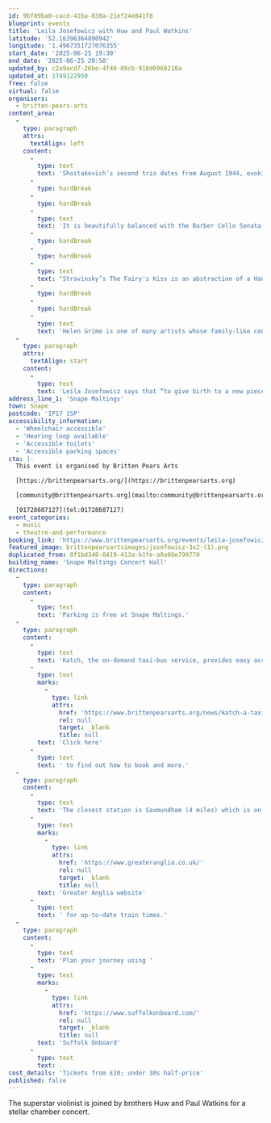 ```yaml
---
id: 9bf89ba0-cacd-41ba-838a-21ef24e841f8
blueprint: events
title: 'Leila Josefowicz with Huw and Paul Watkins'
latitude: '52.16396364890942'
longitude: '1.4967351727076355'
start_date: '2025-06-25 19:30'
end_date: '2025-06-25 20:50'
updated_by: c2a9acd7-26be-4f49-89cb-918d0960210a
updated_at: 1749122950
free: false
virtual: false
organisers:
  - britten-pears-arts
content_area:
  -
    type: paragraph
    attrs:
      textAlign: left
    content:
      -
        type: text
        text: 'Shostakovich’s second trio dates from August 1944, evoking the horrors and darkness of war as well as the grief at the death of the composer’s closest friend. It is powerfully angry, defiant, bleak, desolate music that’s among the greatest piano trios, especially in the hands of these masterful players.'
      -
        type: hardBreak
      -
        type: hardBreak
      -
        type: text
        text: 'It is beautifully balanced with the Barber Cello Sonata, which has a passionate, song-like eloquence that shows a distinctive musical language, even at an early stage of his composing career.'
      -
        type: hardBreak
      -
        type: hardBreak
      -
        type: text
        text: "Stravinsky’s The Fairy's Kiss is an abstraction of a Hans Christian Andersen fairy tale, richly passionate and drawing its inspiration from Tchaikovsky’s musical language."
      -
        type: hardBreak
      -
        type: hardBreak
      -
        type: text
        text: 'Helen Grime is one of many artists whose family-like connections with Snape and Aldeburgh are shared by today’s performers, and so it is a particular pleasure to hear her Harp of the North, inspired by lines from Walter Scott’s folk-inflected poem The Lady of the Lake, played in this concert by Paul Watkins.'
  -
    type: paragraph
    attrs:
      textAlign: start
    content:
      -
        type: text
        text: 'Leila Josefowicz says that “to give birth to a new piece, to bring a new piece to an audience, has an extra spice of excitement”. It is a particular pleasure for us to present this new piece by Colin Matthews performed by artists who are linked with him and with so many artists of the last century through east Suffolk and the Aldeburgh Festival.v'
address_line_1: 'Snape Maltings'
town: Snape
postcode: 'IP17 1SP'
accessibility_information:
  - 'Wheelchair accessible'
  - 'Hearing loop available'
  - 'Accessible toilets'
  - 'Accessible parking spaces'
cta: |-
  This event is organised by Britten Pears Arts

  [https://brittenpearsarts.org/](https://brittenpearsarts.org)

  [community@brittenpearsarts.org](mailto:community@brittenpearsarts.org)

  [01728687127](tel:01728687127)
event_categories:
  - music
  - theatre-and-performance
booking_link: 'https://www.brittenpearsarts.org/events/leila-josefowicz-with-huw-and-paul-watkins'
featured_image: brittenpearsartsimages/josefowicz-3x2-(1).png
duplicated_from: 8f1bd348-0419-413a-b1fe-a0a08e799770
building_name: 'Snape Maltings Concert Hall'
directions:
  -
    type: paragraph
    content:
      -
        type: text
        text: 'Parking is free at Snape Maltings.'
  -
    type: paragraph
    content:
      -
        type: text
        text: 'Katch, the on-demand taxi-bus service, provides easy access to Snape Maltings, connecting it to the towns of Framlingham, Parham, Hacheston, Wickham Market, Wickham Market Railway Station at Campsea Ashe, and Tunstall. '
      -
        type: text
        marks:
          -
            type: link
            attrs:
              href: 'https://www.brittenpearsarts.org/news/katch-a-taxi-bus-to-snape-maltings'
              rel: null
              target: _blank
              title: null
        text: 'Click here'
      -
        type: text
        text: ' to find out how to book and more.'
  -
    type: paragraph
    content:
      -
        type: text
        text: 'The closest station is Saxmundham (4 miles) which is on the East Suffolk Ipswich on the Lowestoft train line. Wickham Market station (6 miles) is located in Campsea Ash on the same line. Visit the '
      -
        type: text
        marks:
          -
            type: link
            attrs:
              href: 'https://www.greateranglia.co.uk/'
              rel: null
              target: _blank
              title: null
        text: 'Greater Anglia website'
      -
        type: text
        text: ' for up-to-date train times.'
  -
    type: paragraph
    content:
      -
        type: text
        text: 'Plan your journey using '
      -
        type: text
        marks:
          -
            type: link
            attrs:
              href: 'https://www.suffolkonboard.com/'
              rel: null
              target: _blank
              title: null
        text: 'Suffolk Onboard'
      -
        type: text
        text: .
cost_details: 'Tickets from £10; under 30s half-price'
published: false
---
```

The superstar violinist is joined by brothers Huw and Paul Watkins for a stellar chamber concert.